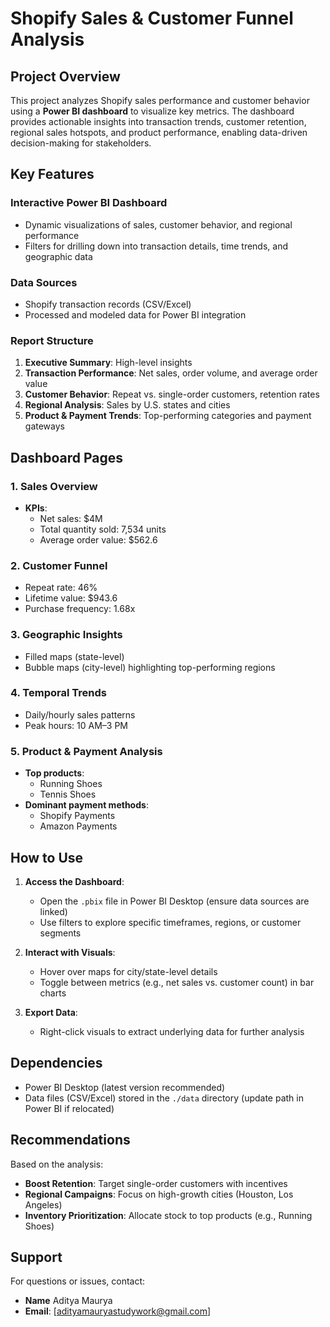 # Shopify Sales & Customer Funnel Analysis  


## Project Overview  
This project analyzes Shopify sales performance and customer behavior using a **Power BI dashboard** to visualize key metrics. The dashboard provides actionable insights into transaction trends, customer retention, regional sales hotspots, and product performance, enabling data-driven decision-making for stakeholders.  

## Key Features  
### Interactive Power BI Dashboard  
- Dynamic visualizations of sales, customer behavior, and regional performance  
- Filters for drilling down into transaction details, time trends, and geographic data  

### Data Sources  
- Shopify transaction records (CSV/Excel)  
- Processed and modeled data for Power BI integration  

### Report Structure  
1. **Executive Summary**: High-level insights  
2. **Transaction Performance**: Net sales, order volume, and average order value  
3. **Customer Behavior**: Repeat vs. single-order customers, retention rates  
4. **Regional Analysis**: Sales by U.S. states and cities  
5. **Product & Payment Trends**: Top-performing categories and payment gateways  

## Dashboard Pages  
### 1. Sales Overview  
- **KPIs**:  
  - Net sales: $4M  
  - Total quantity sold: 7,534 units  
  - Average order value: $562.6  

### 2. Customer Funnel  
- Repeat rate: 46%  
- Lifetime value: $943.6  
- Purchase frequency: 1.68x  

### 3. Geographic Insights  
- Filled maps (state-level)  
- Bubble maps (city-level) highlighting top-performing regions  

### 4. Temporal Trends  
- Daily/hourly sales patterns  
- Peak hours: 10 AM–3 PM  

### 5. Product & Payment Analysis  
- **Top products**:  
  - Running Shoes  
  - Tennis Shoes  
- **Dominant payment methods**:  
  - Shopify Payments  
  - Amazon Payments  

## How to Use  
1. **Access the Dashboard**:  
   - Open the `.pbix` file in Power BI Desktop (ensure data sources are linked)  
   - Use filters to explore specific timeframes, regions, or customer segments  

2. **Interact with Visuals**:  
   - Hover over maps for city/state-level details  
   - Toggle between metrics (e.g., net sales vs. customer count) in bar charts  

3. **Export Data**:  
   - Right-click visuals to extract underlying data for further analysis  

## Dependencies  
- Power BI Desktop (latest version recommended)  
- Data files (CSV/Excel) stored in the `./data` directory (update path in Power BI if relocated)  

## Recommendations  
Based on the analysis:  
- **Boost Retention**: Target single-order customers with incentives  
- **Regional Campaigns**: Focus on high-growth cities (Houston, Los Angeles)  
- **Inventory Prioritization**: Allocate stock to top products (e.g., Running Shoes)  

## Support  
For questions or issues, contact:  
- **Name** Aditya Maurya 
- **Email**: [adityamauryastudywork@gmail.com]    